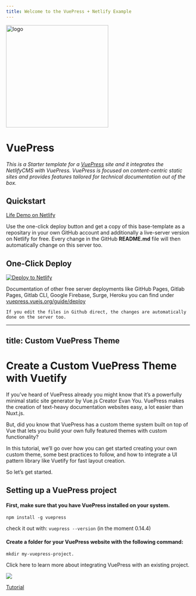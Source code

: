 ```yaml
---
title: Welcome to the VuePress + Netlify Example 
---  
```


<a href="https://vuepress.vuejs.org/" target="_blank" rel="nofollow">
    <img width="280" src="https://res.cloudinary.com/iicamp/image/upload/v1473313729/brokers_dfrhiy.svg" alt="logo" />
</a>  
  

# VuePress

*This is a Starter template for a [VuePress](https://vuepress.vuejs.org) site and it integrates the NetlifyCMS with VuePress. 
VuePress is focused on content-centric static sites and provides features tailored for technical documentation out of the box.*




## Quickstart 

[Life Demo on Netlify](https://pedantic-shannon-ec4e1f.netlify.com)

Use the one-click deploy button and get a copy of this base-template as a repositary in your own GitHub account and additionally
a live-server version on Netlify for free. Every change in the GitHub **README.md** file will then automatically change 
on this server too.


## One-Click Deploy

[![Deploy to Netlify](https://www.netlify.com/img/deploy/button.svg)](https://app.netlify.com/start/deploy?repository=https://github.com/iwilfried/vuepress-boilerplate)

Documentation of other free server deployments like GitHub Pages, Gitlab Pages, Gitlab CLI, Google Firebase, Surge, Heroku 
you can find under [vuepress.vuejs.org/guide/deploy](https://vuepress.vuejs.org/guide/deploy.html)

``If you edit the files in Github direct, the changes are automatically done on the server too.``



---
title: Custom VuePress Theme
---

# Create a Custom VuePress Theme with Vuetify

If you’ve heard of VuePress already you might know that it’s a powerfully minimal static site generator by Vue.js Creator Evan You. VuePress makes the creation of text-heavy documentation websites easy, a lot easier than Nuxt.js.

But, did you know that VuePress has a custom theme system built on top of Vue that lets you build your own fully featured themes with custom functionality?

In this tutorial, we’ll go over how you can get started creating your own custom theme, some best practices to follow, and how to integrate a UI pattern library like Vuetify for fast layout creation.

So let’s get started.

## Setting up a VuePress project

#### First, make sure that you have VuePress installed on your system.

`npm install -g vuepress`

check it out with: `vuepress --version` (in the moment 0.14.4)

#### Create a folder for your VuePress website with the following command:

`mkdir my-vuepress-project.`

Click here to learn more about integrating VuePress with an existing project.

![](https://res.cloudinary.com/iicamp/image/upload/v1537965927/VuePress-Tutorial/vuepress-project.png)

[Tutorial](https://medium.com/vue-mastery/how-to-create-a-custom-vuepress-theme-with-vuetify-651b7d7e5092)

